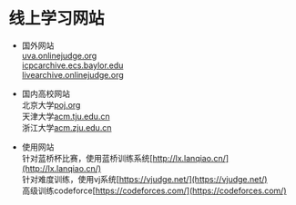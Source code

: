 # 线上学习网站

- 国外网站  
[uva.onlinejudge.org](uva.onlinejudge.org)  
[icpcarchive.ecs.baylor.edu](icpcarchive.ecs.baylor.edu)    
[livearchive.onlinejudge.org](livearchive.onlinejudge.org)  

- 国内高校网站  
北京大学[poj.org](poj.org)  
天津大学[acm.tju.edu.cn](acm.tju.edu.cn)  
浙江大学[acm.zju.edu.cn](acm.zju.edu.cn)  

- 使用网站  
针对蓝桥杯比赛，使用蓝桥训练系统[http://lx.lanqiao.cn/](http://lx.lanqiao.cn/)   
针对难度训练，使用vj系统[https://vjudge.net/](https://vjudge.net/)  
高级训练codeforce[https://codeforces.com/](https://codeforces.com/)  
